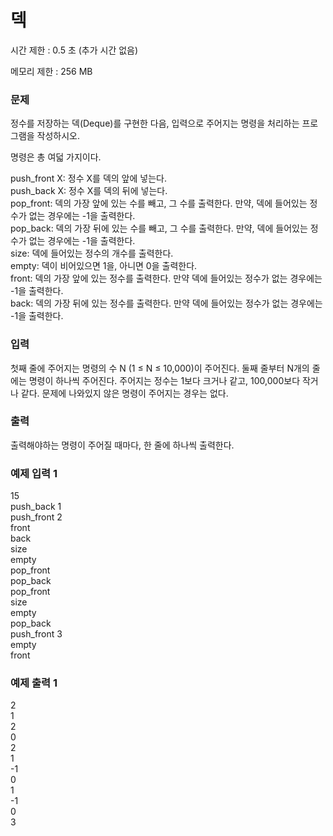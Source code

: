 # 덱


시간 제한 : 0.5 초 (추가 시간 없음)

메모리 제한 : 256 MB

### 문제

정수를 저장하는 덱(Deque)를 구현한 다음, 입력으로 주어지는 명령을 처리하는 프로그램을 작성하시오.  

명령은 총 여덟 가지이다.  

push_front X: 정수 X를 덱의 앞에 넣는다.  
push_back X: 정수 X를 덱의 뒤에 넣는다.  
pop_front: 덱의 가장 앞에 있는 수를 빼고, 그 수를 출력한다. 만약, 덱에 들어있는 정수가 없는 경우에는 -1을 출력한다.  
pop_back: 덱의 가장 뒤에 있는 수를 빼고, 그 수를 출력한다. 만약, 덱에 들어있는 정수가 없는 경우에는 -1을 출력한다.  
size: 덱에 들어있는 정수의 개수를 출력한다.  
empty: 덱이 비어있으면 1을, 아니면 0을 출력한다.  
front: 덱의 가장 앞에 있는 정수를 출력한다. 만약 덱에 들어있는 정수가 없는 경우에는 -1을 출력한다.  
back: 덱의 가장 뒤에 있는 정수를 출력한다. 만약 덱에 들어있는 정수가 없는 경우에는 -1을 출력한다.  

### 입력

첫째 줄에 주어지는 명령의 수 N (1 ≤ N ≤ 10,000)이 주어진다. 둘째 줄부터 N개의 줄에는 명령이 하나씩 주어진다. 주어지는 정수는 1보다 크거나 같고, 100,000보다 작거나 같다. 문제에 나와있지 않은 명령이 주어지는 경우는 없다.  

### 출력

출력해야하는 명령이 주어질 때마다, 한 줄에 하나씩 출력한다.

### 예제 입력 1

15  
push_back 1  
push_front 2  
front  
back  
size  
empty  
pop_front  
pop_back  
pop_front  
size  
empty  
pop_back  
push_front 3  
empty  
front  

### 예제 출력 1

2  
1  
2  
0  
2  
1  
-1  
0  
1  
-1  
0  
3  
